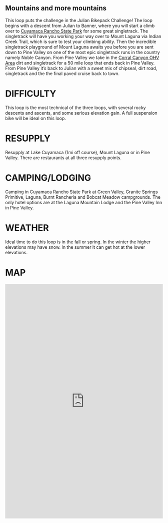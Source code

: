 ## Mountains and more mountains

This loop puts the challenge in the Julian Bikepack Challenge! The loop begins with a descent from Julian to Banner, where you will start a climb over to [Cuyamaca Rancho State Park](https://www.parks.ca.gov/?page_id=667) for some great singletrack. The singletrack will have you working your way over to Mount Laguna via Indian Creek Trail, which is sure to test your climbing ability. Then the incredible singletrack playground of Mount Laguna awaits you before you are sent down to Pine Valley on one of the most epic singletrack runs in the country namely Noble Canyon. From Pine Valley we take in the [Corral Canyon OHV Area](https://www.fs.usda.gov/detailfull/cleveland/recreation/ohv/?cid=stelprdb5277278&width=full) dirt and singletrack for a 50 mile loop that ends back in Pine Valley. From Pine Valley it’s back to Julian with a sweet mix of chipseal, dirt road, singletrack and the the final paved cruise back to town.

# DIFFICULTY
This loop is the most technical of the three loops, with several rocky descents and ascents, and some serious elevation gain. A full suspension bike will be ideal on this loop.

# RESUPPLY
Resupply at Lake Cuyamaca (1mi off course), Mount Laguna or in Pine Valley. There are restaurants at all three resupply points.

# CAMPING/LODGING
Camping in Cuyamaca Rancho State Park at Green Valley, Granite Springs Primitive, Laguna, Burnt Rancheria and Bobcat Meadow campgrounds. The only hotel options are at the Laguna Mountain Lodge and the Pine Valley Inn in Pine Valley.

# WEATHER
Ideal time to do this loop is in the fall or spring. In the winter the higher elevations may have snow. In the summer it can get hot at the lower elevations.

# MAP
<iframe src="https://rwgps-embeds.com/embeds?type=route&id=25702278&sampleGraph=true&privacyCode=EXhJj5DB8ezR0tZk" style="width: 1px; min-width: 100%; height: 750px; border: none;" scrolling="no" ></iframe>
